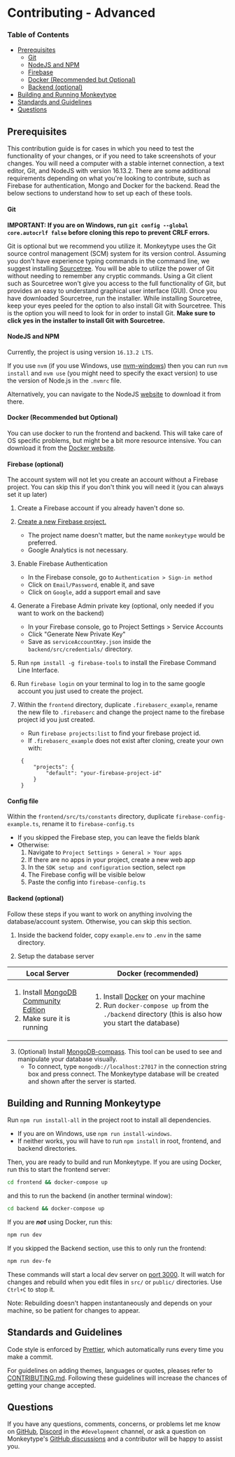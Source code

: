 # Contributing - Advanced

### **Table of Contents**

- [Prerequisites](#prerequisites)
  - [Git](#git)
  - [NodeJS and NPM](#nodejs-and-npm)
  - [Firebase](#firebase)
  - [Docker (Recommended but Optional)](#docker-recommended-but-optional)
  - [Backend (optional)](#backend-optional)
- [Building and Running Monkeytype](#building-and-running-monkeytype)
- [Standards and Guidelines](#standards-and-guidelines)
- [Questions](#questions)

## Prerequisites

This contribution guide is for cases in which you need to test the functionality of your changes, or if you need to take screenshots of your changes. You will need a computer with a stable internet connection, a text editor, Git, and NodeJS with version 16.13.2. There are some additional requirements depending on what you're looking to contribute, such as Firebase for authentication, Mongo and Docker for the backend. Read the below sections to understand how to set up each of these tools.

#### Git

**IMPORTANT: If you are on Windows, run `git config --global core.autocrlf false` before cloning this repo to prevent CRLF errors.**

Git is optional but we recommend you utilize it. Monkeytype uses the Git source control management (SCM) system for its version control. Assuming you don't have experience typing commands in the command line, we suggest installing [Sourcetree](https://www.sourcetreeapp.com/). You will be able to utilize the power of Git without needing to remember any cryptic commands. Using a Git client such as Sourcetree won't give you access to the full functionality of Git, but provides an easy to understand graphical user interface (GUI). Once you have downloaded Sourcetree, run the installer. While installing Sourcetree, keep your eyes peeled for the option to also install Git with Sourcetree. This is the option you will need to look for in order to install Git. **Make sure to click yes in the installer to install Git with Sourcetree.**

#### NodeJS and NPM

Currently, the project is using version `16.13.2 LTS`.

If you use `nvm` (if you use Windows, use [nvm-windows](https://github.com/coreybutler/nvm-windows)) then you can run `nvm install` and `nvm use` (you might need to specify the exact version) to use the version of Node.js in the `.nvmrc` file.

Alternatively, you can navigate to the NodeJS [website](https://nodejs.org/en/) to download it from there.

#### Docker (Recommended but Optional)

You can use docker to run the frontend and backend. This will take care of OS specific problems, but might be a bit more resource intensive. You can download it from the [Docker website](https://www.docker.com/get-started/#h_installation).

#### Firebase (optional)

The account system will not let you create an account without a Firebase project. You can skip this if you don't think you will need it (you can always set it up later)

1. Create a Firebase account if you already haven't done so.
1. [Create a new Firebase project.](https://console.firebase.google.com/u/0/)

   - The project name doesn't matter, but the name `monkeytype` would be preferred.
   - Google Analytics is not necessary.

1. Enable Firebase Authentication

   - In the Firebase console, go to `Authentication > Sign-in method`
   - Click on `Email/Password`, enable it, and save
   - Click on `Google`, add a support email and save

1. Generate a Firebase Admin private key (optional, only needed if you want to work on the backend)

   - In your Firebase console, go to Project Settings > Service Accounts
   - Click "Generate New Private Key"
   - Save as `serviceAccountKey.json` inside the `backend/src/credentials/` directory.

1. Run `npm install -g firebase-tools` to install the Firebase Command Line Interface.
1. Run `firebase login` on your terminal to log in to the same google account you just used to create the project.
1. Within the `frontend` directory, duplicate `.firebaserc_example`, rename the new file to `.firebaserc` and change the project name to the firebase project id you just created.

   - Run `firebase projects:list` to find your firebase project id.
   - If `.firebaserc_example` does not exist after cloning, create your own with:

   ```.firebaserc
    {
        "projects": {
            "default": "your-firebase-project-id"
        }
    }
   ```

#### Config file

Within the `frontend/src/ts/constants` directory, duplicate `firebase-config-example.ts`, rename it to `firebase-config.ts`

- If you skipped the Firebase step, you can leave the fields blank
- Otherwise:
  1. Navigate to `Project Settings > General > Your apps`
  2. If there are no apps in your project, create a new web app
  3. In the `SDK setup and configuration` section, select `npm`
  4. The Firebase config will be visible below
  5. Paste the config into `firebase-config.ts`

#### Backend (optional)

Follow these steps if you want to work on anything involving the database/account system. Otherwise, you can skip this section.

1. Inside the backend folder, copy `example.env` to `.env` in the same directory.

2. Setup the database server

| Local Server                                                                                                                                             | Docker (recommended)                                                                                                                                                                                             |
| -------------------------------------------------------------------------------------------------------------------------------------------------------- | ---------------------------------------------------------------------------------------------------------------------------------------------------------------------------------------------------------------- |
| <ol><li>Install [MongoDB Community Edition](https://docs.mongodb.com/manual/administration/install-community/)</li><li>Make sure it is running</li></ol> | <ol><li>Install [Docker](http://www.docker.io/gettingstarted/#h_installation) on your machine</li><li>Run `docker-compose up` from the `./backend` directory (this is also how you start the database)</li></ol> |

3. (Optional) Install [MongoDB-compass](https://www.mongodb.com/try/download/compass?tck=docs_compass). This tool can be used to see and manipulate your database visually.
   - To connect, type `mongodb://localhost:27017` in the connection string box and press connect. The Monkeytype database will be created and shown after the server is started.

## Building and Running Monkeytype

Run `npm run install-all` in the project root to install all dependencies.

- If you are on Windows, use `npm run install-windows`.
- If neither works, you will have to run `npm install` in root, frontend, and backend directories.

Then, you are ready to build and run Monkeytype. If you are using Docker, run this to start the frontend server:

```bash
cd frontend && docker-compose up
```

and this to run the backend (in another terminal window):

```bash
cd backend && docker-compose up
```

If you are **_not_** using Docker, run this:

```bash
npm run dev
```

If you skipped the Backend section, use this to only run the frontend:

```bash
npm run dev-fe
```

These commands will start a local dev server on [port 3000](http://localhost:3000). It will watch for changes and rebuild when you edit files in `src/` or `public/` directories. Use `Ctrl+C` to stop it.

Note: Rebuilding doesn't happen instantaneously and depends on your machine, so be patient for changes to appear.

## Standards and Guidelines

Code style is enforced by [Prettier](https://prettier.io/docs/en/install.html), which automatically runs every time you make a commit.

For guidelines on adding themes, languages or quotes, pleases refer to [CONTRIBUTING.md](./CONTRIBUTING.md). Following these guidelines will increase the chances of getting your change accepted.

## Questions

If you have any questions, comments, concerns, or problems let me know on [GitHub](https://github.com/Miodec), [Discord](https://discord.gg/monkeytype) in the `#development` channel, or ask a question on Monkeytype's [GitHub discussions](https://github.com/monkeytypegame/monkeytype/discussions) and a contributor will be happy to assist you.
